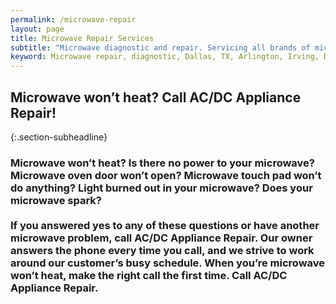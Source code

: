 ```yaml
---
permalink: /microwave-repair
layout: page
title: Microwave Repair Services
subtitle: "Microwave diagnostic and repair. Servicing all brands of microwaves. We work in Dallas, TX and surrounding areas."
keyword: Microwave repair, diagnostic, Dallas, TX, Arlington, Irving, Denton, Lewisville, Plano, Carrollton, Frisco, Keller, Grapevine, Bedford, Euless, Southlake, Lake Dallas, Roanoke, Argyle, Hebron, Richardson, Corinth, Lantana, Copper Canyon, Highland Village, Double Oak, Watauga, Melody Hills, Richland Hills, North Richland Hills, Haltom City, Blue Mound
---
```


## Microwave won’t heat? Call AC/DC Appliance Repair!

{:.section-subheadline}
### Microwave won’t heat? Is there no power to your microwave? Microwave oven door won’t open? Microwave touch pad won’t do anything? Light burned out in your microwave? Does your microwave spark?<br><br>If you answered yes to any of these questions or have another microwave problem, call AC/DC Appliance Repair. Our owner answers the phone every time you call, and we strive to  work around our customer’s busy schedule. When you’re microwave won’t heat, make the right call the first time.  Call AC/DC Appliance Repair.
